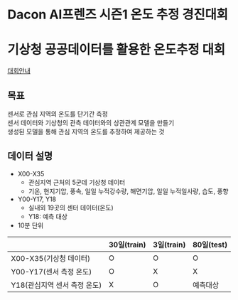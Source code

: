 Dacon AI프렌즈 시즌1 온도 추정 경진대회
======================

# 기상청 공공데이터를 활용한 온도추정 대회
[대회안내](https://dacon.io/competitions/official/235584/overview/)

## 목표
센서로 관심 지역의 온도를 단기간 측정  
센서 데이터와 기상청의 관측 데이터와의 상관관계 모델을 만들기  
생성된 모델을 통해 관심 지역의 온도를 추정하여 제공하는 것  

## 데이터 설명
- X00-X35
  - 관심지역 근처의 5군데 기상청 데이터 
  - 기온, 현지기압, 풍속, 일일 누적강수량, 해면기압, 일일 누적일사량, 습도, 풍향
- Y00-Y17, Y18
  - 실내외 19곳의 센터 데이터(온도)
  - Y18: 예측 대상
- 10분 단위

||30일(train)|3일(train)|80일(test)|
|-|-|-|-|
|X00-X35(기상청 데이터)|O|O|O|
|Y00-Y17(센서 측정 온도)|O|X|X|
|Y18(관심지역 센서 측정 온도)|X|O|예측대상|
